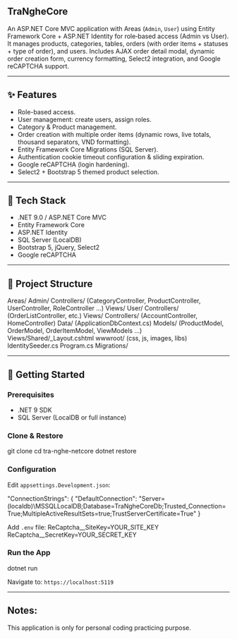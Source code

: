 ## TraNgheCore

An ASP.NET Core MVC application with Areas (`Admin`, `User`) using Entity Framework Core + ASP.NET Identity for role‑based access (Admin vs User). It manages products, categories, tables, orders (with order items + statuses + type of order), and users. Includes AJAX order detail modal, dynamic order creation form, currency formatting, Select2 integration, and Google reCAPTCHA support.

---
## ✨ Features
- Role-based access.
- User management: create users, assign roles.
- Category & Product management.
- Order creation with multiple order items (dynamic rows, live totals, thousand separators, VND formatting).
- Entity Framework Core Migrations (SQL Server).
- Authentication cookie timeout configuration & sliding expiration.
- Google reCAPTCHA (login hardening).
- Select2 + Bootstrap 5 themed product selection.

---
## 🧱 Tech Stack
- .NET 9.0 / ASP.NET Core MVC
- Entity Framework Core
- ASP.NET Identity
- SQL Server (LocalDB)
- Bootstrap 5, jQuery, Select2
- Google reCAPTCHA

---
## 📁 Project Structure

Areas/
	Admin/
		Controllers/ (CategoryController, ProductController, UserController, RoleController ...)
		Views/
	User/
		Controllers/ (OrderListController, etc.)
		Views/
Controllers/ (AccountController, HomeController)
Data/ (ApplicationDbContext.cs)
Models/ (ProductModel, OrderModel, OrderItemModel, ViewModels ...)
Views/Shared/_Layout.cshtml
wwwroot/ (css, js, images, libs)
IdentitySeeder.cs
Program.cs
Migrations/


---
## 🚀 Getting Started
### Prerequisites
- .NET 9 SDK
- SQL Server (LocalDB or full instance)

### Clone & Restore

git clone <your-repo-url>
cd tra-nghe-netcore
dotnet restore


### Configuration
Edit `appsettings.Development.json`:

"ConnectionStrings": {
	"DefaultConnection": "Server=(localdb)\\MSSQLLocalDB;Database=TraNgheCoreDb;Trusted_Connection=True;MultipleActiveResultSets=true;TrustServerCertificate=True"
}

Add `.env` file:
ReCaptcha__SiteKey=YOUR_SITE_KEY
ReCaptcha__SecretKey=YOUR_SECRET_KEY

### Run the App

dotnet run

Navigate to: `https://localhost:5119`

---

## Notes:

This application is only for personal coding practicing purpose. 
